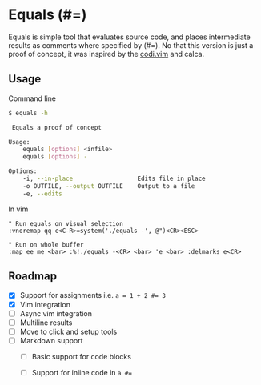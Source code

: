 # Equals (#=)

Equals is simple tool that evaluates source code, and places intermediate results as comments where specified by (#=). No that this version is just a proof of concept, it was inspired by the [codi.vim](https://github.com/metakirby5/codi.vim) and calca.


## Usage

Command line

```sh
$ equals -h

 Equals a proof of concept

Usage:
    equals [options] <infile>
    equals [options] -

Options:
    -i, --in-place                  Edits file in place
    -o OUTFILE, --output OUTFILE    Output to a file
    -e, --edits
```

In vim

```vim
" Run equals on visual selection
:vnoremap qq c<C-R>=system('./equals -', @")<CR><ESC>

" Run on whole buffer
:map ee me <bar> :%!./equals -<CR> <bar> 'e <bar> :delmarks e<CR>
```

## Roadmap

 - [x] Support for assignments i.e. `a = 1 + 2 #= 3`
 - [x] Vim integration
 - [ ] Async vim integration
 - [ ] Multiline results
 - [ ] Move to click and setup tools
 - [ ] Markdown support
   - [ ] Basic support for code blocks
   - [ ] Support for inline code in `a #=`








